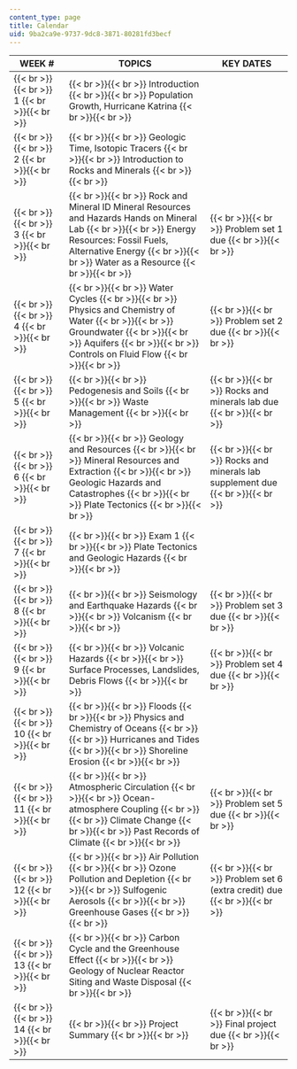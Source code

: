 ```yaml
---
content_type: page
title: Calendar
uid: 9ba2ca9e-9737-9dc8-3871-80281fd3becf
---
```


| WEEK # | TOPICS | KEY DATES |
| --- | --- | --- |
|  {{< br >}}{{< br >}} 1 {{< br >}}{{< br >}}  |  {{< br >}}{{< br >}} Introduction {{< br >}}{{< br >}} Population Growth, Hurricane Katrina {{< br >}}{{< br >}}  |  |
|  {{< br >}}{{< br >}} 2 {{< br >}}{{< br >}}  |  {{< br >}}{{< br >}} Geologic Time, Isotopic Tracers {{< br >}}{{< br >}} Introduction to Rocks and Minerals {{< br >}}{{< br >}}  |  |
|  {{< br >}}{{< br >}} 3 {{< br >}}{{< br >}}  |  {{< br >}}{{< br >}} Rock and Mineral ID Mineral Resources and Hazards Hands on Mineral Lab {{< br >}}{{< br >}} Energy Resources: Fossil Fuels, Alternative Energy {{< br >}}{{< br >}} Water as a Resource {{< br >}}{{< br >}}  |  {{< br >}}{{< br >}} Problem set 1 due {{< br >}}{{< br >}}  |
|  {{< br >}}{{< br >}} 4 {{< br >}}{{< br >}}  |  {{< br >}}{{< br >}} Water Cycles {{< br >}}{{< br >}} Physics and Chemistry of Water {{< br >}}{{< br >}} Groundwater {{< br >}}{{< br >}} Aquifers {{< br >}}{{< br >}} Controls on Fluid Flow {{< br >}}{{< br >}}  |  {{< br >}}{{< br >}} Problem set 2 due {{< br >}}{{< br >}}  |
|  {{< br >}}{{< br >}} 5 {{< br >}}{{< br >}}  |  {{< br >}}{{< br >}} Pedogenesis and Soils {{< br >}}{{< br >}} Waste Management {{< br >}}{{< br >}}  |  {{< br >}}{{< br >}} Rocks and minerals lab due {{< br >}}{{< br >}}  |
|  {{< br >}}{{< br >}} 6 {{< br >}}{{< br >}}  |  {{< br >}}{{< br >}} Geology and Resources {{< br >}}{{< br >}} Mineral Resources and Extraction {{< br >}}{{< br >}} Geologic Hazards and Catastrophes {{< br >}}{{< br >}} Plate Tectonics {{< br >}}{{< br >}}  |  {{< br >}}{{< br >}} Rocks and minerals lab supplement due {{< br >}}{{< br >}}  |
|  {{< br >}}{{< br >}} 7 {{< br >}}{{< br >}}  |  {{< br >}}{{< br >}} Exam 1 {{< br >}}{{< br >}} Plate Tectonics and Geologic Hazards {{< br >}}{{< br >}}  |  |
|  {{< br >}}{{< br >}} 8 {{< br >}}{{< br >}}  |  {{< br >}}{{< br >}} Seismology and Earthquake Hazards {{< br >}}{{< br >}} Volcanism {{< br >}}{{< br >}}  |  {{< br >}}{{< br >}} Problem set 3 due {{< br >}}{{< br >}}  |
|  {{< br >}}{{< br >}} 9 {{< br >}}{{< br >}}  |  {{< br >}}{{< br >}} Volcanic Hazards {{< br >}}{{< br >}} Surface Processes, Landslides, Debris Flows {{< br >}}{{< br >}}  |  {{< br >}}{{< br >}} Problem set 4 due {{< br >}}{{< br >}}  |
|  {{< br >}}{{< br >}} 10 {{< br >}}{{< br >}}  |  {{< br >}}{{< br >}} Floods {{< br >}}{{< br >}} Physics and Chemistry of Oceans {{< br >}}{{< br >}} Hurricanes and Tides {{< br >}}{{< br >}} Shoreline Erosion {{< br >}}{{< br >}}  |  |
|  {{< br >}}{{< br >}} 11 {{< br >}}{{< br >}}  |  {{< br >}}{{< br >}} Atmospheric Circulation {{< br >}}{{< br >}} Ocean-atmosphere Coupling {{< br >}}{{< br >}} Climate Change {{< br >}}{{< br >}} Past Records of Climate {{< br >}}{{< br >}}  |  {{< br >}}{{< br >}} Problem set 5 due {{< br >}}{{< br >}}  |
|  {{< br >}}{{< br >}} 12 {{< br >}}{{< br >}}  |  {{< br >}}{{< br >}} Air Pollution {{< br >}}{{< br >}} Ozone Pollution and Depletion {{< br >}}{{< br >}} Sulfogenic Aerosols {{< br >}}{{< br >}} Greenhouse Gases {{< br >}}{{< br >}}  |  {{< br >}}{{< br >}} Problem set 6 (extra credit) due {{< br >}}{{< br >}}  |
|  {{< br >}}{{< br >}} 13 {{< br >}}{{< br >}}  |  {{< br >}}{{< br >}} Carbon Cycle and the Greenhouse Effect {{< br >}}{{< br >}} Geology of Nuclear Reactor Siting and Waste Disposal {{< br >}}{{< br >}}  |  |
|  {{< br >}}{{< br >}} 14 {{< br >}}{{< br >}}  |  {{< br >}}{{< br >}} Project Summary {{< br >}}{{< br >}}  |  {{< br >}}{{< br >}} Final project due {{< br >}}{{< br >}}